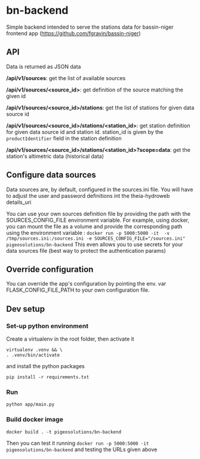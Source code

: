 # bn-backend
Simple backend intended to serve the stations data for bassin-niger frontend app (https://github.com/fgravin/bassin-niger)

## API

Data is returned as JSON data

**/api/v1/sources**: get the list of available sources

**/api/v1/sources/<source_id>**: get definition of the source matching the given id

**/api/v1/sources/<source_id>/stations**: get the list of stations for given data source id

**/api/v1/sources/<source_id>/stations/<station_id>**: get station definition for given data source id and station id. 
station_id is given by the `productIdentifier` field in the station definition

**/api/v1/sources/<source_id>/stations/<station_id>?scope=data**: get the station's altimetric data (historical data)

## Configure data sources
Data sources are, by default, configured in the sources.ini file. You will have to adjust the user and password 
definitions int the theia-hydroweb details_uri

You can use your own sources definition file by providing the path with the SOURCES_CONFIG_FILE environment variable. 
For example, using docker, you can mount the file as a volume and provide the corresponding path using the environment 
variable : 
`docker run -p 5000:5000 -it  -v /tmp/sources.ini:/sources.ini -e SOURCES_CONFIG_FILE="/sources.ini" pigeosolutions/bn-backend`
This even allows you to use secrets for your data sources file (best way to protect the authentication params)

## Override configuration
You can override the app's configuration by pointing the env. var FLASK_CONFIG_FILE_PATH to your own configuration file.

## Dev setup

### Set-up python environment
Create a virtualenv in the root folder, then activate it
```
virtualenv .venv && \
. .venv/bin/activate
```
and install the python packages
```
pip install -r requirements.txt
```

### Run
`python app/main.py`

### Build docker image
`docker build . -t pigeosolutions/bn-backend`

Then you can test it running 
`docker run -p 5000:5000 -it pigeosolutions/bn-backend`
and testing the URLs given above

